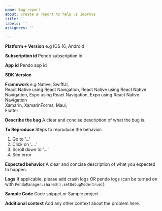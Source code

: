 ```yaml
---
name: Bug report
about: Create a report to help us improve
title: ''
labels: ''
assignees: ''

---
```


**Platform + Version**
e.g IOS 16, Android

**Subscription id**
Pendo subscription id

**App id**
Pendo app id 

**SDK Version**

**Framework**
e.g Native, SwiftUI,<br>
 React Native using React Navigation,
 React Native using React Native Navigation,
 Expo using React Navigation, 
 Expo using React Native Navigation<br>
 Xamarin, XamarinForms, Maui,<br>
 Flutter

**Describe the bug**
A clear and concise description of what the bug is.

**To Reproduce**
Steps to reproduce the behavior:
1. Go to '...'
2. Click on '....'
3. Scroll down to '....'
4. See error

**Expected behavior**
A clear and concise description of what you expected to happen.

**Logs**
If applicable, please add crash logs OR pendo logs (can be turned on with `PendoManager.shared().setDebugMode(true)`)

**Sample Code**
Code snippet or Sample project

**Additional context**
Add any other context about the problem here.